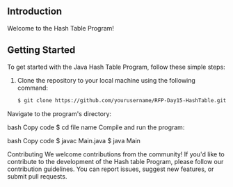 ## Introduction

Welcome to the Hash Table Program! 

## Getting Started

To get started with the Java Hash Table Program, follow these simple steps:

1. Clone the repository to your local machine using the following command:

   ```bash
   $ git clone https://github.com/yourusername/RFP-Day15-HashTable.git
Navigate to the program's directory:

bash
Copy code
$ cd file name
Compile and run the program:

bash
Copy code
$ javac Main.java
$ java Main


Contributing
We welcome contributions from the community! If you'd like to contribute to the development of the Hash table Program, please follow our contribution guidelines. You can report issues, suggest new features, or submit pull requests.
